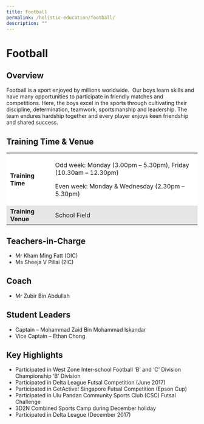 ```yaml
---
title: Football
permalink: /holistic-education/football/
description: ""
---
```

# Football


## Overview


Football is a sport enjoyed by millions worldwide.  Our boys learn skills and have many opportunities to participate in friendly matches and competitions. Here, the boys excel in the sports through cultivating their discipline, determination, teamwork, sportsmanship and leadership. The team endures hardship together and every player enjoys keen friendship and shared success.

## Training Time & Venue 


<table style="box-sizing: inherit; border-collapse: collapse; border-spacing: 0px; max-width: 100%; width: 738px;"><tbody style="box-sizing: inherit;"><tr style="box-sizing: inherit; background: rgb(255, 255, 255);"><td style="box-sizing: inherit; padding: 5px 10px; width: 126.667px;"><strong style="box-sizing: inherit; font-weight: bold;">Training Time</strong></td><td style="box-sizing: inherit; padding: 5px 10px; width: 592.333px;"><p style="box-sizing: inherit; font-size: 1em;">Odd week: Monday (3.00pm – 5.30pm), Friday (10.30am – 12.30pm)</p><p style="box-sizing: inherit; font-size: 1em;">Even week: Monday &amp; Wednesday (2.30pm – 5.30pm)</p></td></tr><tr style="box-sizing: inherit; background: rgb(230, 230, 230);"><td style="box-sizing: inherit; padding: 5px 10px; width: 126.667px;"><strong style="box-sizing: inherit; font-weight: bold;">Training Venue</strong></td><td style="box-sizing: inherit; padding: 5px 10px; width: 592.333px;">School Field</td></tr></tbody></table>

## Teachers-in-Charge


*   Mr Kham Ming Fatt (OIC)
*   Ms Sheeja V Pillai (2IC)

## Coach


*   Mr Zubir Bin Abdullah

## Student Leaders


*   Captain – Mohammad Zaid Bin Mohammad Iskandar
*   Vice Captain – Ethan Chong

## Key Highlights 


*   Participated in West Zone Inter-school Football ‘B’ and ‘C’ Division Championship ‘B’ Division 
*   Participated in Delta League Futsal Competition (June 2017) 
*   Participated in GetActive! Singapore Futsal Competition (Epson Cup) 
*   Participated in Ulu Pandan Community Sports Club (CSC) Futsal Challenge
*   3D2N Combined Sports Camp during December holiday
*   Participated in Delta League (December 2017)